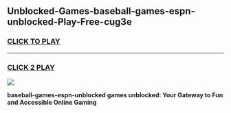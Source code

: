 
## Unblocked-Games-baseball-games-espn-unblocked-Play-Free-cug3e
<h3>
<a href="https://premium76.site?title=baseball-games-espn-unblocked&ref=21A">CLICK TO PLAY</a></h3>
<hr>

<h3>
<a href="https://premium76.site?title=baseball-games-espn-unblocked&ref=21A">CLICK 2 PLAY</a>
  
</h3>

<a href="https://premium76.site?title=baseball-games-espn-unblocked&ref=21A"><img src="https://clearcache.store/games.png"></a>


**baseball-games-espn-unblocked games unblocked: Your Gateway to Fun and Accessible Online Gaming**
